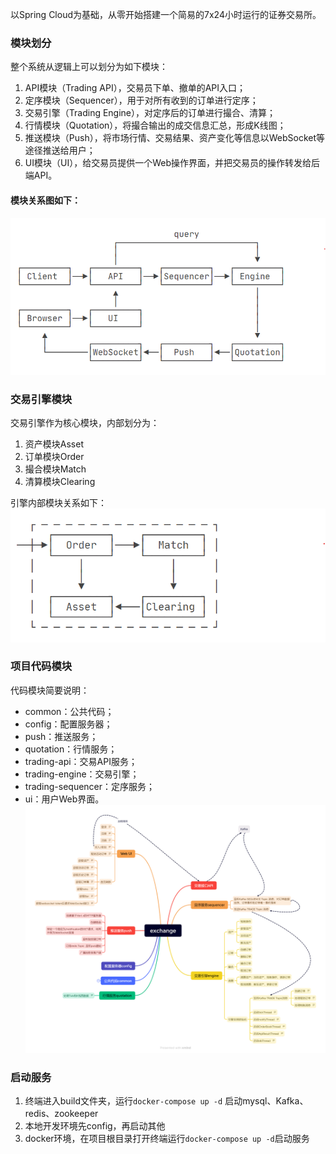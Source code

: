 以Spring Cloud为基础，从零开始搭建一个简易的7x24小时运行的证券交易所。<br>

### 模块划分
整个系统从逻辑上可以划分为如下模块：<br>
1. API模块（Trading API），交易员下单、撤单的API入口；<br>
2. 定序模块（Sequencer），用于对所有收到的订单进行定序；<br>
3. 交易引擎（Trading Engine），对定序后的订单进行撮合、清算；<br>
4. 行情模块（Quotation），将撮合输出的成交信息汇总，形成K线图；<br>
5. 推送模块（Push），将市场行情、交易结果、资产变化等信息以WebSocket等途径推送给用户；<br>
6. UI模块（UI），给交易员提供一个Web操作界面，并把交易员的操作转发给后端API。

#### 模块关系图如下：<br>
![moduleRelation.png](static/moduleRelation.png)

### 交易引擎模块
交易引擎作为核心模块，内部划分为：<br>
1. 资产模块Asset<br>
2. 订单模块Order<br>
3. 撮合模块Match<br>
4. 清算模块Clearing<br>

引擎内部模块关系如下：<br>
![engineModule.png](static%2FengineModule.png)<br>

### 项目代码模块
代码模块简要说明：<br>
- common：公共代码；<br>
- config：配置服务器；<br>
- push：推送服务；<br>
- quotation：行情服务；<br>
- trading-api：交易API服务；<br>
- trading-engine：交易引擎；<br>
- trading-sequencer：定序服务；<br>
- ui：用户Web界面。<br>
![exchange.png](static/exchange.png)<br>

### 启动服务
1. 终端进入build文件夹，运行`docker-compose up -d` 启动mysql、Kafka、redis、zookeeper
2. 本地开发环境先config，再启动其他
3. docker环境，在项目根目录打开终端运行`docker-compose up -d`启动服务